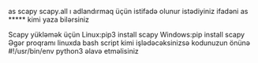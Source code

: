 as scapy scapy.all ı adlandırmaq üçün istifadə olunur istədiyiniz ifadəni as ***** kimi yaza bilərsiniz

Scapy yükləmək üçün 
Linux:pip3 install scapy Windows:pip install scapy
Əgər proqramı linuxda bash script kimi işlədəcəksinizsə kodunuzun önünə #!/usr/bin/env python3 əlavə etməlisiniz

